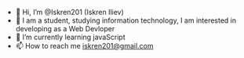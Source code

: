 - 👋 Hi, I’m @Iskren201 (Iskren Iliev)
- 👀 I am a student, studying information technology, I am interested in developing as a Web Devloper
- 🌱 I’m currently learning javaScript 
- 📫 How to reach me iskren201@gmail.com

<!---
Iskren201/Iskren201 is a ✨ special ✨ repository because its `README.md` (this file) appears on your GitHub profile.
You can click the Preview link to take a look at your changes.
--->
